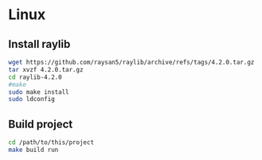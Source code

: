 # Linux
## Install raylib
```bash
wget https://github.com/raysan5/raylib/archive/refs/tags/4.2.0.tar.gz
tar xvzf 4.2.0.tar.gz
cd raylib-4.2.0
#make
sudo make install
sudo ldconfig
```

## Build project
```bash
cd /path/to/this/project
make build run
```